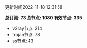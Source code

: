 更新时间2022-11-18 12:31:58

**总订阅: 73**
**总节点: 1080**
**有效节点: 335**
- v2ray节点: 214
- trojan节点: 78
- ss节点: 43
